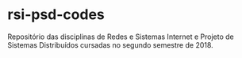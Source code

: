 # rsi-psd-codes
Repositório das disciplinas de Redes e Sistemas Internet e Projeto de Sistemas Distribuídos cursadas no segundo semestre de 2018.
